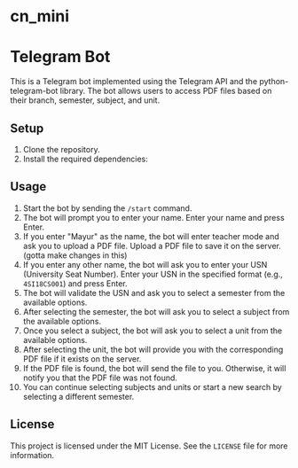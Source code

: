 # cn_mini
# Telegram Bot

This is a Telegram bot implemented using the Telegram API and the python-telegram-bot library. The bot allows users to access PDF files based on their branch, semester, subject, and unit.

## Setup

1. Clone the repository.
2. Install the required dependencies:



## Usage

1. Start the bot by sending the `/start` command.
2. The bot will prompt you to enter your name. Enter your name and press Enter.
3. If you enter "Mayur" as the name, the bot will enter teacher mode and ask you to upload a PDF file. Upload a PDF file to save it on the server. (gotta make changes in this)
4. If you enter any other name, the bot will ask you to enter your USN (University Seat Number). Enter your USN in the specified format (e.g., `4SI18CS001`) and press Enter.
5. The bot will validate the USN and ask you to select a semester from the available options.
6. After selecting the semester, the bot will ask you to select a subject from the available options.
7. Once you select a subject, the bot will ask you to select a unit from the available options.
8. After selecting the unit, the bot will provide you with the corresponding PDF file if it exists on the server.
9. If the PDF file is found, the bot will send the file to you. Otherwise, it will notify you that the PDF file was not found.
10. You can continue selecting subjects and units or start a new search by selecting a different semester.

## License

This project is licensed under the MIT License. See the `LICENSE` file for more information.
